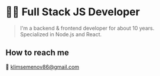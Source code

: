 # 👨‍💻 Full Stack JS Developer

> I'm a backend & frontend developer for about 10 years.  
> Specialized in Node.js and React.

## How to reach me
📧 klimsemenov86@gmail.com
